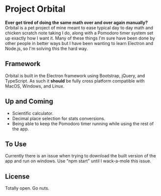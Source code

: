 # Project Orbital

**Ever get tired of doing the same math over and over again manually?**
Orbital is a pet project of mine meant to ease typical day to day math and chicken scratch note taking I do, along with a Pomodoro timer system set up exactly how I want it. Many of these things I'm sure have been done by other people in better ways but I have been wanting to learn Electron and Node.js, so I'm solving this the hard way.

## Framework
Orbital is built in the Electron framework using Bootstrap, jQuery, and TypeScript. As such it **should** be fully cross platform compatible with MacOS, Windows, and Linux.

## Up and Coming
- Scientific calculator.
- Decimal place selection for stats conversions.
- Being able to keep the Pomodoro timer running while using the rest of the app.

## To Use
Currently there is an issue when trying to download the built version of the app and run on windows. Use "npm start" until I wack-a-mole this issue.

## License
Totally open. Go nuts.
